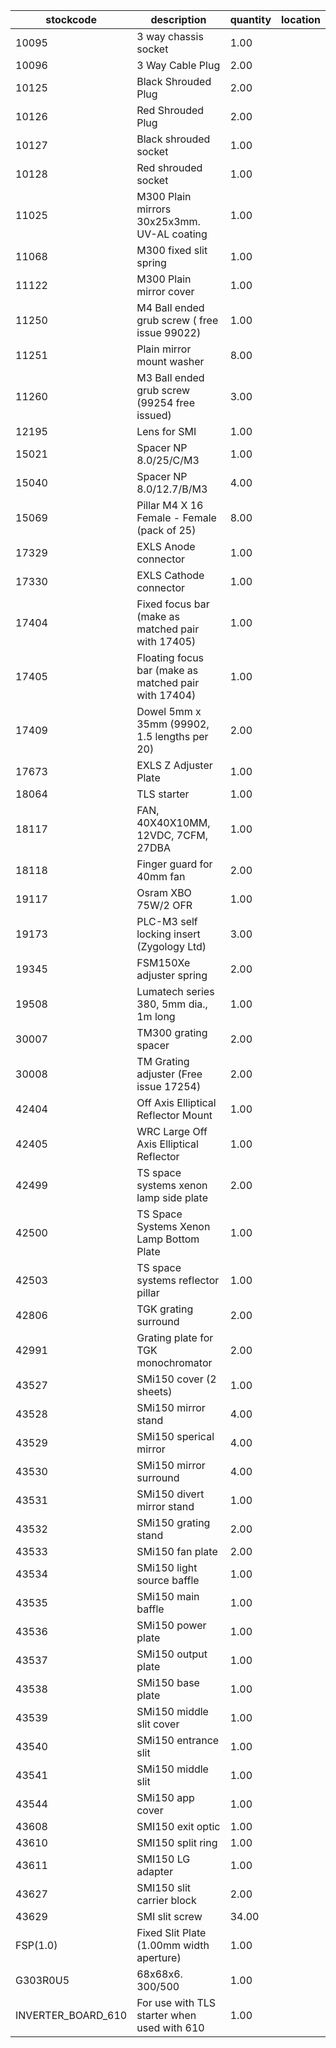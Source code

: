 |stockcode|description|quantity|location|
|---------|-----------|--------|--------|
|10095|3 way chassis socket|1.00||
|10096|3 Way Cable Plug|2.00||
|10125|Black Shrouded Plug|2.00||
|10126|Red Shrouded Plug|2.00||
|10127|Black shrouded socket|1.00||
|10128|Red shrouded socket|1.00||
|11025|M300 Plain mirrors 30x25x3mm.  UV-AL coating|1.00||
|11068|M300 fixed slit spring|1.00||
|11122|M300 Plain mirror cover|1.00||
|11250|M4 Ball ended grub screw ( free issue 99022)|1.00||
|11251|Plain mirror mount washer|8.00||
|11260|M3 Ball ended grub screw (99254 free issued)|3.00||
|12195|Lens for SMI|1.00||
|15021|Spacer NP 8.0/25/C/M3|1.00||
|15040|Spacer NP 8.0/12.7/B/M3|4.00||
|15069|Pillar M4 X 16 Female - Female (pack of 25)|8.00||
|17329|EXLS Anode connector|1.00||
|17330|EXLS Cathode connector|1.00||
|17404|Fixed focus bar (make as matched pair with 17405)|1.00||
|17405|Floating focus bar  (make as matched pair with 17404)|1.00||
|17409|Dowel 5mm x 35mm (99902, 1.5 lengths per 20)|2.00||
|17673|EXLS Z Adjuster Plate|1.00||
|18064|TLS starter|1.00||
|18117|FAN, 40X40X10MM, 12VDC, 7CFM, 27DBA|1.00||
|18118|Finger guard for 40mm fan|2.00||
|19117|Osram XBO 75W/2 OFR|1.00||
|19173|PLC-M3 self locking insert (Zygology Ltd)|3.00||
|19345|FSM150Xe adjuster spring|2.00||
|19508|Lumatech series 380, 5mm dia., 1m long|1.00||
|30007|TM300 grating spacer|2.00||
|30008|TM Grating adjuster (Free issue 17254)|2.00||
|42404|Off Axis Elliptical Reflector Mount|1.00||
|42405|WRC Large Off Axis Elliptical Reflector|1.00||
|42499|TS space systems xenon lamp side plate|2.00||
|42500|TS Space Systems Xenon Lamp Bottom Plate|1.00||
|42503|TS space systems reflector pillar|1.00||
|42806|TGK grating surround|2.00||
|42991|Grating plate for TGK monochromator|2.00||
|43527|SMi150 cover (2 sheets)|1.00||
|43528|SMi150 mirror stand|4.00||
|43529|SMi150 sperical mirror|4.00||
|43530|SMi150 mirror surround|4.00||
|43531|SMi150 divert mirror stand|1.00||
|43532|SMi150 grating stand|2.00||
|43533|SMi150 fan plate|2.00||
|43534|SMi150 light source baffle|1.00||
|43535|SMi150 main baffle|1.00||
|43536|SMi150 power plate|1.00||
|43537|SMi150 output plate|1.00||
|43538|SMi150 base plate|1.00||
|43539|SMi150 middle slit cover|1.00||
|43540|SMi150 entrance slit|1.00||
|43541|SMi150 middle slit|1.00||
|43544|SMi150 app cover|1.00||
|43608|SMI150 exit optic|1.00||
|43610|SMI150 split ring|1.00||
|43611|SMI150 LG adapter|1.00||
|43627|SMI150 slit carrier block|2.00||
|43629|SMI slit screw|34.00||
|FSP(1.0)|Fixed Slit Plate (1.00mm width aperture)|1.00||
|G303R0U5|68x68x6. 300/500|1.00||
|INVERTER_BOARD_610|For use with TLS starter when used with 610|1.00||
